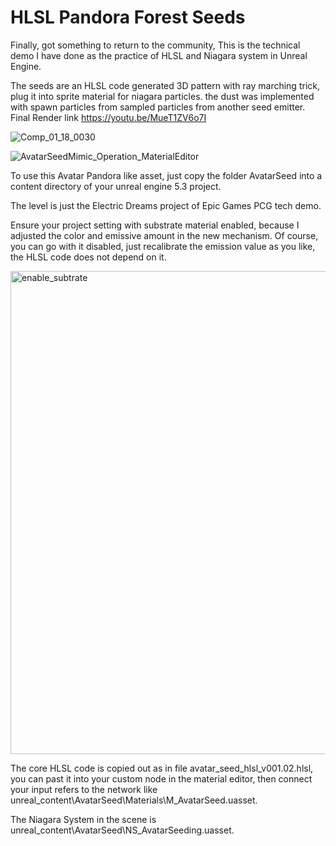 # HLSL Pandora Forest Seeds
Finally, got something to return to the community, This is the technical demo I have done as the practice of HLSL and Niagara system in Unreal Engine.

The seeds are an HLSL code generated 3D pattern with ray marching trick, plug it into sprite material for niagara particles. the dust was implemented with spawn particles from sampled particles from another seed emitter.
Final Render link
https://youtu.be/MueT1ZV6o7I

![Comp_01_18_0030](https://github.com/baiyanghor/HLSL_Avatar_Seeds/assets/22685081/f4ef476a-6381-404b-97ae-285b947aeaef)

![AvatarSeedMimic_Operation_MaterialEditor](https://github.com/baiyanghor/HLSL_Avatar_Seeds/assets/22685081/c66ba097-9dbf-4e4f-bc86-ee0948a1d098)


To use this Avatar Pandora like asset, just copy the folder AvatarSeed into a content directory of your unreal engine 5.3 project.

The level is just the Electric Dreams project of Epic Games PCG tech demo.

Ensure your project setting with substrate material enabled, because I adjusted the color and emissive amount in the new mechanism.
Of course, you can go with it disabled, just recalibrate the emission value as you like, the HLSL code does not depend on it.

<img width="773" alt="enable_subtrate" src="https://github.com/baiyanghor/HLSL_Avatar_Seeds/assets/22685081/1c2abc7d-12d4-43e1-9473-93181ecc3638">


The core HLSL code is copied out as in file avatar_seed_hlsl_v001.02.hlsl, you can past it into your custom node in the material editor, then connect your input refers to the network like unreal_content\AvatarSeed\Materials\M_AvatarSeed.uasset.

The Niagara System in the scene is unreal_content\AvatarSeed\NS_AvatarSeeding.uasset.

